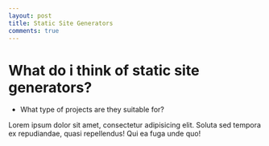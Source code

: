 ```yaml
---
layout: post
title: Static Site Generators
comments: true
---
```


# What do i think of static site generators?

* What type of projects are they suitable for?

Lorem ipsum dolor sit amet, consectetur adipisicing elit. Soluta sed tempora ex repudiandae, quasi repellendus! Qui ea fuga unde quo!